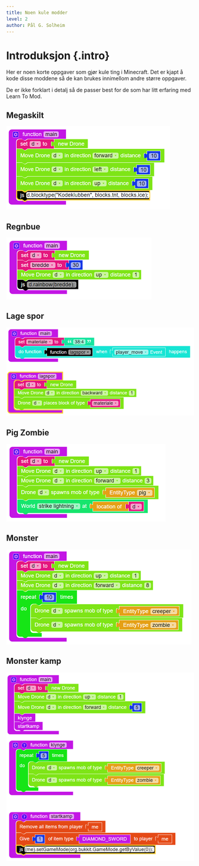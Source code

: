 ```yaml
---
title: Noen kule modder
level: 2
author: Pål G. Solheim
---
```


# Introduksjon {.intro}

Her er noen korte oppgaver som gjør kule ting i Minecraft.
Det er kjapt å kode disse moddene så de kan brukes innimellom andre større oppgaver.

De er ikke forklart i detalj så de passer best for de som har litt erfaring med Learn To Mod.


## Megaskilt

![](image1.png)


## Regnbue

![](image2.png)


## Lage spor

![](image3.png)


## Pig Zombie

![](image4.png)


## Monster

![](image5.png)


## Monster kamp

![](image6.png)
